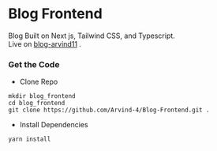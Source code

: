 
# Blog Frontend

Blog Built on Next js, Tailwind CSS, and Typescript. <br/>
Live on [blog-arvind11](https://www.blog-arvind11.ml/) .

### Get the Code

- Clone Repo

```
mkdir blog_frontend
cd blog_frontend
git clone https://github.com/Arvind-4/Blog-Frontend.git .
```
- Install Dependencies

```
yarn install
```
